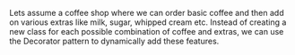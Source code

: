 Lets assume a coffee shop where we can order basic coffee and then add on various extras like milk, sugar, whipped cream etc. Instead of creating a new class for each possible combination of coffee and extras, we can use the Decorator pattern to dynamically add these features.